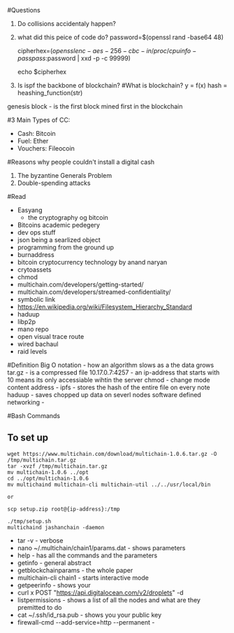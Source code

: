 #Questions
1. Do collisions accidentaly happen? 
2. what did this peice of code do?
    password=$(openssl rand -base64 48)

    cipherhex=$(openssl enc -aes-256-cbc -in /proc/cpuinfo -pass pass:$password | xxd -p -c 99999)

    echo $cipherhex
3. Is ispf the backbone of blockchain?
#What is blockchain? 
    y = f(x)
    hash = heashing_function(str)

genesis block - is the first block mined first in the blockchain

#3 Main Types of CC:
- Cash: Bitcoin
- Fuel: Ether
- Vouchers: Fileocoin

#Reasons why people couldn't install a digital cash
1. The byzantine Generals Problem
2. Double-spending attacks

#Read
- Easyang 
    - the cryptography og bitcoin 
- Bitcoins academic pedegery
- dev ops stuff
- json being a searlized object
- programming from the ground up
- burnaddress  
- bitcoin cryptocurrency technology by anand naryan 
- crytoassets 
- chmod
- multichain.com/developers/getting-started/
- multichain.com/developers/streamed-confidentiality/
- symbolic link
- https://en.wikipedia.org/wiki/Filesystem_Hierarchy_Standard
- haduup
- libp2p
- mano repo
- open visual trace route
- wired bachaul
- raid levels

#Definition
Big O notation - how an algorithm slows as a the data grows
tar.gz - is a compressed file
10.17.0.7:4257 - an ip-address that starts with 10 means its only accessiable wihtin the server
chmod - change mode
content address - 
ipfs - stores the hash of the entire file on every note 
haduup - saves chopped up data on severl nodes
software defined networking -

#Bash Commands
## To set up
    wget https://www.multichain.com/download/multichain-1.0.6.tar.gz -O /tmp/multichain.tar.gz
    tar -xvzf /tmp/multichain.tar.gz 
    mv multichain-1.0.6 ../opt
    cd ../opt/multichain-1.0.6
    mv multichaind multichain-cli multichain-util ../../usr/local/bin

    or 

    scp setup.zip root@{ip-address}:/tmp
    
    ./tmp/setup.sh
    multichaind jashanchain -daemon

- tar -v - verbose
- nano ~/.multichain/chain1/params.dat - shows parameters 
- help - has all the commands and the parameters 
- getinfo - general abstract 
- getblockchainparams - the whole paper
- multichain-cli chain1 - starts interactive mode 
- getpeerinfo - shows your 
- curl x POST "https://api.digitalocean.com/v2/droplets" -d 
- listpermissions - shows a list of all the nodes and what are they premitted to do 
- cat ~/.ssh/id_rsa.pub - shows you your public key
- firewall-cmd --add-service=http --permanent - 